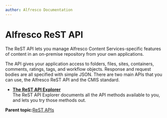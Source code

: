 ```yaml
---
author: Alfresco Documentation
---
```


# Alfresco ReST API

The ReST API lets you manage Alfresco Content Services-specific features of content in an on-premise repository from your own applications.

The API gives your application access to folders, files, sites, containers, comments, ratings, tags, and workflow objects. Response and request bodies are all specified with simple JSON. There are two main APIs that you can use, the Alfresco ReST API and the CMIS standard.

-   **[The ReST API Explorer](../../../pra/1/concepts/pra-rest-api-explorer.md)**  
The ReST API Explorer documents all the API methods available to you, and lets you try those methods out.

**Parent topic:**[ReST APIs](../../../pra/1/topics/pra-welcome.md)

